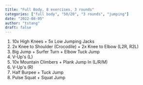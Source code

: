 ```yaml
---
title: "Full Body, 8 exercises, 3 rounds"
categories: ["full body", "50/20", "3 rounds", "jumping"]
date: "2022-08-05"
author: "tstang"
draft: false
---
```


1. 10x High Knees + 5x Low Jumping Jacks
1. 2x Knee to Shoulder (Crocodile) + 2x Knee to Elbow (L2R, R2L)
1. Big Jump + Surfer Turn + Elbow Tuck Jump
1. V-Up's (L)
1. 10x Mountain Climbers + Plank Jump In (L/R/M)
1. V-Up's (R)
1. Half Burpee + Tuck Jump
1. Pulse Squat + Squat Jump

